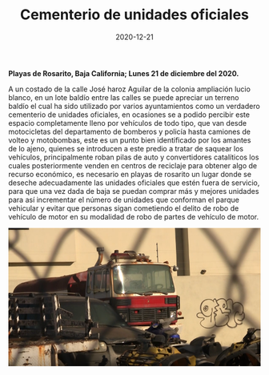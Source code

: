 ﻿---
layout: blog
title:  "Cementerio de unidades oficiales"
date:   2020-12-21
categories: rosarito
permalink: /:categories/:title:output_ext
image: /img/logos/2020-12-21-cementerio.png
alt: "Cementerio de unidades oficiales"
autor: 
---


**Playas de Rosarito, Baja California; Lunes 21 de diciembre del 2020.**

A un costado de la calle José haroz Aguilar de la colonia ampliación lucio blanco, en un lote baldío entre las calles se puede apreciar un terreno baldío el cual ha sido utilizado por varios ayuntamientos como un verdadero cementerio de unidades oficiales, en ocasiones se a podido percibir este espacio completamente lleno por vehículos de todo tipo, que van desde motocicletas del departamento de bomberos y policía hasta camiones de volteo y motobombas, este es un punto bien identificado por los amantes de lo ajeno, quienes se introducen a este predio a tratar de saquear los vehículos, principalmente roban pilas de auto y convertidores catalíticos los cuales posteriormente venden en centros de reciclaje para obtener algo de recurso económico, es necesario en playas de rosarito un lugar donde se deseche adecuadamente las unidades oficiales que estén fuera de servicio, para que una vez dada de baja se puedan comprar más y mejores unidades para así incrementar el número de unidades que conforman el parque vehicular y evitar que personas sigan cometiendo el delito de robo de vehículo de motor en su modalidad de robo de partes de vehículo de motor.

<div id="carouselExampleSlidesOnly" class="carousel slide" data-ride="carousel">
  <div class="carousel-inner">
    <div class="carousel-item active">
       <img class="d-block w-100" src="/img/cnr/2020-12-21-cementerio.png" loading="lazy"  alt="Cementerio de unidades oficiales">
    </div>
  </div>
</div>